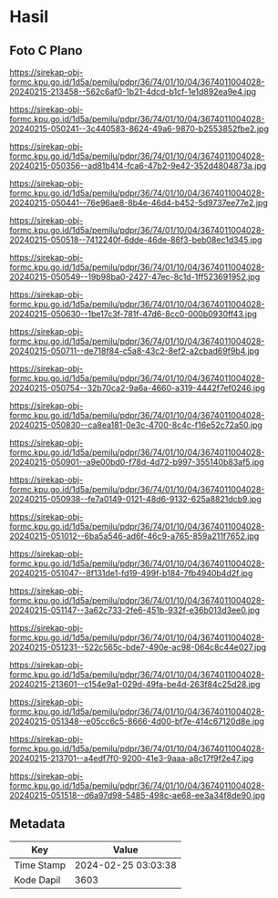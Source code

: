 # Hasil

## Foto C Plano

https://sirekap-obj-formc.kpu.go.id/1d5a/pemilu/pdpr/36/74/01/10/04/3674011004028-20240215-213458--562c6af0-1b21-4dcd-b1cf-1e1d892ea9e4.jpg

https://sirekap-obj-formc.kpu.go.id/1d5a/pemilu/pdpr/36/74/01/10/04/3674011004028-20240215-050241--3c440583-8624-49a6-9870-b2553852fbe2.jpg

https://sirekap-obj-formc.kpu.go.id/1d5a/pemilu/pdpr/36/74/01/10/04/3674011004028-20240215-050356--ad81b414-fca6-47b2-9e42-352d4804873a.jpg

https://sirekap-obj-formc.kpu.go.id/1d5a/pemilu/pdpr/36/74/01/10/04/3674011004028-20240215-050441--76e96ae8-8b4e-46d4-b452-5d9737ee77e2.jpg

https://sirekap-obj-formc.kpu.go.id/1d5a/pemilu/pdpr/36/74/01/10/04/3674011004028-20240215-050518--7412240f-6dde-46de-86f3-beb08ec1d345.jpg

https://sirekap-obj-formc.kpu.go.id/1d5a/pemilu/pdpr/36/74/01/10/04/3674011004028-20240215-050549--19b98ba0-2427-47ec-8c1d-1ff523691952.jpg

https://sirekap-obj-formc.kpu.go.id/1d5a/pemilu/pdpr/36/74/01/10/04/3674011004028-20240215-050630--1be17c3f-781f-47d6-8cc0-000b0930ff43.jpg

https://sirekap-obj-formc.kpu.go.id/1d5a/pemilu/pdpr/36/74/01/10/04/3674011004028-20240215-050711--de718f84-c5a8-43c2-8ef2-a2cbad69f9b4.jpg

https://sirekap-obj-formc.kpu.go.id/1d5a/pemilu/pdpr/36/74/01/10/04/3674011004028-20240215-050754--32b70ca2-9a6a-4660-a319-4442f7ef0246.jpg

https://sirekap-obj-formc.kpu.go.id/1d5a/pemilu/pdpr/36/74/01/10/04/3674011004028-20240215-050830--ca8ea181-0e3c-4700-8c4c-f16e52c72a50.jpg

https://sirekap-obj-formc.kpu.go.id/1d5a/pemilu/pdpr/36/74/01/10/04/3674011004028-20240215-050901--a9e00bd0-f78d-4d72-b997-355140b83af5.jpg

https://sirekap-obj-formc.kpu.go.id/1d5a/pemilu/pdpr/36/74/01/10/04/3674011004028-20240215-050938--fe7a0149-0121-48d6-9132-625a8821dcb9.jpg

https://sirekap-obj-formc.kpu.go.id/1d5a/pemilu/pdpr/36/74/01/10/04/3674011004028-20240215-051012--6ba5a546-ad6f-46c9-a765-859a211f7652.jpg

https://sirekap-obj-formc.kpu.go.id/1d5a/pemilu/pdpr/36/74/01/10/04/3674011004028-20240215-051047--8f131de1-fd19-499f-b184-7fb4940b4d2f.jpg

https://sirekap-obj-formc.kpu.go.id/1d5a/pemilu/pdpr/36/74/01/10/04/3674011004028-20240215-051147--3a62c733-2fe6-451b-932f-e36b013d3ee0.jpg

https://sirekap-obj-formc.kpu.go.id/1d5a/pemilu/pdpr/36/74/01/10/04/3674011004028-20240215-051231--522c565c-bde7-490e-ac98-064c8c44e027.jpg

https://sirekap-obj-formc.kpu.go.id/1d5a/pemilu/pdpr/36/74/01/10/04/3674011004028-20240215-213601--c154e9a1-029d-49fa-be4d-263f84c25d28.jpg

https://sirekap-obj-formc.kpu.go.id/1d5a/pemilu/pdpr/36/74/01/10/04/3674011004028-20240215-051348--e05cc6c5-8666-4d00-bf7e-414c67120d8e.jpg

https://sirekap-obj-formc.kpu.go.id/1d5a/pemilu/pdpr/36/74/01/10/04/3674011004028-20240215-213701--a4edf7f0-9200-41e3-9aaa-a8c17f9f2e47.jpg

https://sirekap-obj-formc.kpu.go.id/1d5a/pemilu/pdpr/36/74/01/10/04/3674011004028-20240215-051518--d6a97d98-5485-498c-ae68-ee3a34f8de90.jpg


## Metadata

| Key        | Value               |
| ---------- | ------------------- |
| Time Stamp | 2024-02-25 03:03:38 |
| Kode Dapil | 3603                |



